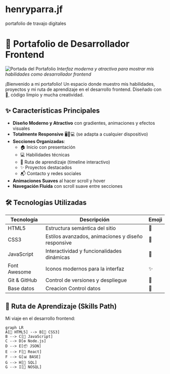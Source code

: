 # henryparra.jf
portafolio de travajo digitales

# 🎨 Portafolio de Desarrollador Frontend 

![Portada del Portafolio](https://henryparra-jf.vercel.app)
*Interfaz moderna y atractiva para mostrar mis habilidades como desarrollador frontend*

¡Bienvenido a mi portafolio! Un espacio donde muestro mis habilidades, proyectos y mi ruta de aprendizaje en el desarrollo frontend. Diseñado con 💖, código limpio y mucha creatividad.

## ✨ Características Principales

- **Diseño Moderno y Atractivo** con gradientes, animaciones y efectos visuales
- **Totalmente Responsive** 🖥️📱💻 (se adapta a cualquier dispositivo)
- **Secciones Organizadas**:
  - 🏠 Inicio con presentación
  - 💻 Habilidades técnicas
  - 🚀 Ruta de aprendizaje (timeline interactivo)
  - ✨ Proyectos destacados
  - 📬 Contacto y redes sociales
- **Animaciones Suaves** al hacer scroll y hover
- **Navegación Fluida** con scroll suave entre secciones

## 🛠 Tecnologías Utilizadas

| Tecnología | Descripción | Emoji |
|------------|-------------|-------|
| HTML5 | Estructura semántica del sitio | 📄 |
| CSS3 | Estilos avanzados, animaciones y diseño responsive | 🎨 |
| JavaScript | Interactividad y funcionalidades dinámicas | 🚀 |
| Font Awesome | Iconos modernos para la interfaz | ✨ |
| Git & GitHub | Control de versiones y despliegue | 🌿 |
| Base datos | Creacion Control datos | 📝 |

## 🚀 Ruta de Aprendizaje (Skills Path)

Mi viaje en el desarrollo frontend:

```mermaid
graph LR
A[📄 HTML5] --> B[🎨 CSS3]
B --> C[🚀 JavaScript]
C --> D[⚙️ Node.js]
D --> E[📦 JSON]
E --> F[🔄 React]
F --> G[📊 BASE]
G --> H[📗 SQL]
G --> I[📗 NOSQL]


